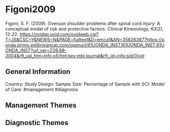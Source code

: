 # Figoni2009
Figoni, S. F. (2009). Overuse shoulder problems after spinal cord injury: A conceptual model of risk and protective factors. Clinical Kinesiology, 63(2), 12-22. https://ovidsp.ovid.com/ovidweb.cgi?T=JS&CSC=Y&NEWS=N&PAGE=fulltext&D=emca1&AN=358263877https://uonda.primo.exlibrisgroup.com/openurl/61UONDA_INST/61UONDA_INST:61UONDA_INST?url_ver=Z39.88-2004&rft_val_fmt=info:ofi/fmt:kev:mtx:journal&rfr_id=info:sid/Ovid: 

## General Information
Country: 
Study Design: 
Sample Size: 
Percentage of Sample with SCI:
Model of Care: #management #diagnosis

## Management Themes


## Diagnostic Themes
